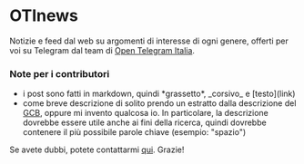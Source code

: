 # OTInews
Notizie e feed dal web su argomenti di interesse di ogni genere, offerti per voi su Telegram dal team di [Open Telegram Italia](https://t.me/OpenTelegramItalia).

### Note per i contributori
- i post sono fatti in markdown, quindi \*grassetto*, \_corsivo_ e \[testo](link)
- come breve descrizione di solito prendo un estratto dalla descrizione del [GCB](https://telegram.me/guidatelegram/41), oppure mi invento qualcosa io. In particolare, la descrizione dovrebbe essere utile anche ai fini della ricerca, quindi dovrebbe contenere il più possibile parole chiave (esempio: "spazio")

Se avete dubbi, potete contattarmi [qui](https://t.me/OTIfeedBot).
Grazie!

